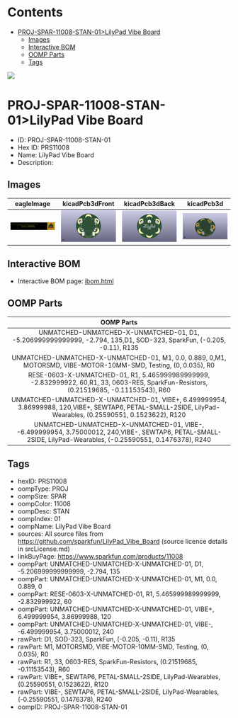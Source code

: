 



Contents
========

* [PROJ-SPAR-11008-STAN-01>LilyPad Vibe Board](#proj-spar-11008-stan-01lilypad-vibe-board)
	* [Images](#images)
	* [Interactive BOM](#interactive-bom)
	* [OOMP Parts](#oomp-parts)
	* [Tags](#tags)
  
![][im]
# PROJ-SPAR-11008-STAN-01>LilyPad Vibe Board

- ID: PROJ-SPAR-11008-STAN-01
- Hex ID: PRS11008
- Name: LilyPad Vibe Board
- Description: 

## Images
  
  

|eagleImage|kicadPcb3dFront|kicadPcb3dBack|kicadPcb3d|
| :---: | :---: | :---: | :---: |
|[![eagleImage](eagleImage_140.png)](eagleImage_600.png)|[![kicadPcb3dFront](kicadPcb3dFront_140.png)](kicadPcb3dFront_600.png)|[![kicadPcb3dBack](kicadPcb3dBack_140.png)](kicadPcb3dBack_600.png)|[![kicadPcb3d](kicadPcb3d_140.png)](kicadPcb3d_600.png)|

## Interactive BOM

- Interactive BOM page: [ibom.html](kicad/bom/ibom.html)

## OOMP Parts
  

|OOMP Parts|
| :---: |
|UNMATCHED-UNMATCHED-X-UNMATCHED-01, D1, -5.206999999999999, -2.794, 135,D1, SOD-323, SparkFun, (-0.205, -0.11), R135|
|UNMATCHED-UNMATCHED-X-UNMATCHED-01, M1, 0.0, 0.889, 0,M1, MOTORSMD, VIBE-MOTOR-10MM-SMD, Testing, (0, 0.035), R0|
|RESE-0603-X-UNMATCHED-01, R1, 5.465999989999999, -2.832999922, 60,R1, 33, 0603-RES, SparkFun-Resistors, (0.21519685, -0.11153543), R60|
|UNMATCHED-UNMATCHED-X-UNMATCHED-01, VIBE+, 6.499999954, 3.86999988, 120,VIBE+, SEWTAP6, PETAL-SMALL-2SIDE, LilyPad-Wearables, (0.25590551, 0.1523622), R120|
|UNMATCHED-UNMATCHED-X-UNMATCHED-01, VIBE-, -6.499999954, 3.75000012, 240,VIBE-, SEWTAP6, PETAL-SMALL-2SIDE, LilyPad-Wearables, (-0.25590551, 0.1476378), R240|

## Tags

- hexID: PRS11008
- oompType: PROJ
- oompSize: SPAR
- oompColor: 11008
- oompDesc: STAN
- oompIndex: 01
- oompName: LilyPad Vibe Board
- sources: All source files from https://github.com/sparkfun/LilyPad_Vibe_Board (source licence details in srcLicense.md)
- linkBuyPage: https://www.sparkfun.com/products/11008
- oompPart: UNMATCHED-UNMATCHED-X-UNMATCHED-01, D1, -5.206999999999999, -2.794, 135
- oompPart: UNMATCHED-UNMATCHED-X-UNMATCHED-01, M1, 0.0, 0.889, 0
- oompPart: RESE-0603-X-UNMATCHED-01, R1, 5.465999989999999, -2.832999922, 60
- oompPart: UNMATCHED-UNMATCHED-X-UNMATCHED-01, VIBE+, 6.499999954, 3.86999988, 120
- oompPart: UNMATCHED-UNMATCHED-X-UNMATCHED-01, VIBE-, -6.499999954, 3.75000012, 240
- rawPart: D1, SOD-323, SparkFun, (-0.205, -0.11), R135
- rawPart: M1, MOTORSMD, VIBE-MOTOR-10MM-SMD, Testing, (0, 0.035), R0
- rawPart: R1, 33, 0603-RES, SparkFun-Resistors, (0.21519685, -0.11153543), R60
- rawPart: VIBE+, SEWTAP6, PETAL-SMALL-2SIDE, LilyPad-Wearables, (0.25590551, 0.1523622), R120
- rawPart: VIBE-, SEWTAP6, PETAL-SMALL-2SIDE, LilyPad-Wearables, (-0.25590551, 0.1476378), R240
- oompID: PROJ-SPAR-11008-STAN-01



[im]: kicadPcb3d_450.png
